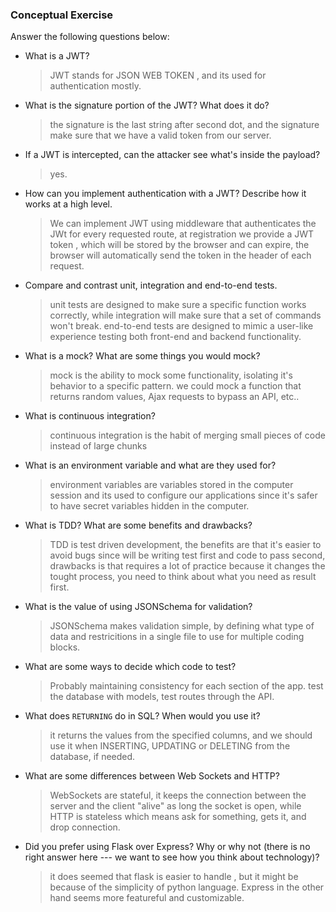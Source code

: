 ### Conceptual Exercise

Answer the following questions below:

- What is a JWT?
    > JWT stands for JSON WEB TOKEN , and its used for authentication mostly.

- What is the signature portion of the JWT?  What does it do?
    > the signature is the last string after second dot, and the signature make sure that we have a valid token from our server.
- If a JWT is intercepted, can the attacker see what's inside the payload?
    > yes.
- How can you implement authentication with a JWT?  Describe how it works at a high level.
    > We can implement JWT using middleware that authenticates the JWt for every requested route,
    > at registration we provide a JWT token , which will be stored by the browser and can expire, 
    > the browser will automatically send the token in the header of each request.
- Compare and contrast unit, integration and end-to-end tests.
    > unit tests are designed to make sure a specific function works correctly, while integration will make sure that a set of commands won't break. end-to-end tests are designed to mimic a user-like experience testing both front-end and backend functionality.
- What is a mock? What are some things you would mock?
  > mock is the ability to mock some functionality, isolating it's behavior to a specific pattern.
  > we could mock a function that returns random values, Ajax requests to bypass an API, etc..
- What is continuous integration?
  > continuous integration is the habit of merging small pieces of code instead of large chunks
- What is an environment variable and what are they used for?
  > environment variables are variables stored in the computer session and its used to configure our applications since it's safer to have secret variables hidden in the computer.
- What is TDD? What are some benefits and drawbacks?
  >TDD is test driven development, the benefits are that it's easier to avoid bugs since will be writing test first and code to pass second, drawbacks is that requires a lot of practice because it changes the tought process, you need to think about what you need as result first.
- What is the value of using JSONSchema for validation?
  > JSONSchema makes validation simple, by defining what type of data and restricitions in a single file to use for multiple coding blocks.
- What are some ways to decide which code to test?
  > Probably maintaining consistency for each section of the app. test the database with models, test routes through the API.
- What does `RETURNING` do in SQL? When would you use it?
  > it returns the values from the specified columns, and we should use it when INSERTING, UPDATING or DELETING from the database, if needed. 
- What are some differences between Web Sockets and HTTP?
  > WebSockets are stateful, it keeps  the connection between the server and the client "alive" as long the socket is open, while HTTP is stateless which means ask for something, gets it, and drop connection.
- Did you prefer using Flask over Express? Why or why not (there is no right
  answer here --- we want to see how you think about technology)?
  > it does seemed that flask is easier to handle , but it might be because of the simplicity of python language. Express in the other hand seems more featureful and customizable.
